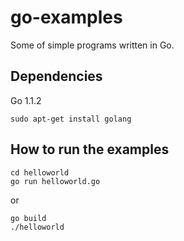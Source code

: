 go-examples
===========

Some of simple programs written in Go.

Dependencies
------------

Go 1.1.2

    sudo apt-get install golang


How to run the examples
-----------------------

    cd helloworld
    go run helloworld.go

or

    go build
    ./helloworld
